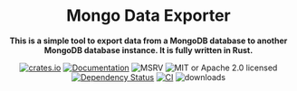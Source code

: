 <div align="center">
  <h1>Mongo Data Exporter</h1>
  <p>
    <strong>This is a simple tool to export data from a MongoDB database to another MongoDB database instance. It is fully written in Rust.</strong>
  </p>
  <p>

<!-- prettier-ignore-start -->

[![crates.io](https://img.shields.io/crates/v/mongo_data_exporter?label=latest)](https://crates.io/crates/mongo_data_exporter)
[![Documentation](https://docs.rs/mongo_data_exporter/badge.svg?version=4.7.0)](https://docs.rs/mongo_data_exporter/4.7.0)
![MSRV](https://img.shields.io/badge/rustc-1.72+-ab6000.svg)
![MIT or Apache 2.0 licensed](https://img.shields.io/crates/l/mongo_data_exporter.svg)
<br />
[![Dependency Status](https://deps.rs/crate/actix-web/4.7.0/status.svg)](https://deps.rs/crate/actix-web/4.7.0)
[![CI](https://github.com/mahendrakevin/mongo_data_exporter/actions/workflows/build-binary.yml/badge.svg)](https://github.com/mahendrakevin/mongo_data_exporter/actions/workflows/build-binary.yml)
![downloads](https://img.shields.io/crates/d/mongo_data_exporter.svg)

<!-- prettier-ignore-end -->

  </p>
</div>
